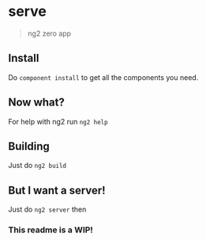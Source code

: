 # serve
> ng2 zero app

## Install
Do `component install` to get all the components you need.
## Now what?
For help with ng2 run `ng2 help`
## Building
Just do `ng2 build`
## But I want a server!
Just do `ng2 server` then
### This readme is a WIP!